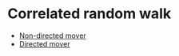 # Correlated random walk #

  * [Non-directed mover](nondirect.md)
  * [Directed mover](Directed_mover.md)